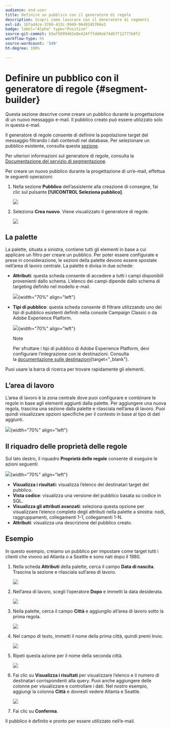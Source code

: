```yaml
---
audience: end-user
title: Definire un pubblico con il generatore di regole
description: Scopri come lavorare con il Generatore di segmenti
exl-id: 167ad4ce-3760-413c-9949-9649245766e3
badge: label="Alpha" type="Positive"
source-git-commit: b5af5099d62e0e424fffdd8eb74d67f12777b0f2
workflow-type: ht
source-wordcount: '549'
ht-degree: 100%

---
```


# Definire un pubblico con il generatore di regole {#segment-builder}

Questa sezione descrive come creare un pubblico durante la progettazione di un nuovo messaggio e-mail. Il pubblico creato può essere utilizzato solo in questa e-mail.

Il generatore di regole consente di definire la popolazione target del messaggio filtrando i dati contenuti nel database. Per selezionare un pubblico esistente, consulta questa [sezione](add-audience.md).

Per ulteriori informazioni sul generatore di regole, consulta la [Documentazione del servizio di segmentazione](https://experienceleague.adobe.com/docs/experience-platform/segmentation/ui/segment-builder.html?lang=it).

Per creare un nuovo pubblico durante la progettazione di un’e-mail, effettua le seguenti operazioni:

1. Nella sezione **Pubblico** dell’assistente alla creazione di consegne, fai clic sul pulsante **[!UICONTROL Seleziona pubblico]**.

   ![](assets/segment-builder0.png)

1. Seleziona **Crea nuovo**. Viene visualizzato il generatore di regole.

   ![](assets/segment-builder.png)

## La palette

La palette, situata a sinistra, contiene tutti gli elementi in base a cui applicare un filtro per creare un pubblico. Per poter essere configurate e prese in considerazione, le sezioni della palette devono essere spostate nell’area di lavoro centrale. La palette è divisa in due schede:

* **Attributi**: questa scheda consente di accedere a tutti i campi disponibili provenienti dallo schema. L’elenco dei campi dipende dallo schema di targeting definito nel modello e-mail.

   ![](assets/segment-builder2.png){width="70%" align="left"}

* **Tipi di pubblico**: questa scheda consente di filtrare utilizzando uno dei tipi di pubblico esistenti definiti nella console Campaign Classic o da Adobe Experience Platform.

   ![](assets/segment-builder3.png){width="70%" align="left"}

   >[!NOTE]
   >
   >Per sfruttare i tipi di pubblico di Adobe Experience Platform, devi configurare l’integrazione con le destinazioni. Consulta la [documentazione sulle destinazioni](https://experienceleague.adobe.com/docs/experience-platform/destinations/home.html?lang=it){target="_blank"}.

Puoi usare la barra di ricerca per trovare rapidamente gli elementi.

## L’area di lavoro

L’area di lavoro è la zona centrale dove puoi configurare e combinare le regole in base agli elementi aggiunti dalla palette. Per aggiungere una nuova regola, trascina una sezione dalla palette e rilasciala nell’area di lavoro. Puoi quindi visualizzare opzioni specifiche per il contesto in base al tipo di dati aggiunti.

![](assets/segment-builder4.png){width="70%" align="left"}

## Il riquadro delle proprietà delle regole

Sul lato destro, il riquadro **Proprietà delle regole** consente di eseguire le azioni seguenti:

![](assets/segment-builder5.png){width="70%" align="left"}

* **Visualizza i risultati:** visualizza l’elenco dei destinatari target del pubblico.
* **Vista codice**: visualizza una versione del pubblico basata su codice in SQL.
* **Visualizza gli attributi avanzati**: seleziona questa opzione per visualizzare l’elenco completo degli attributi nella palette a sinistra: nodi, raggruppamenti, collegamenti 1-1, collegamenti 1-N.
* **Attributi**: visualizza una descrizione del pubblico creato.

## Esempio

In questo esempio, creiamo un pubblico per impostare come target tutti i clienti che vivono ad Atlanta o a Seattle e sono nati dopo il 1980.

1. Nella scheda **Attributi** della palette, cerca il campo **Data di nascita**. Trascina la sezione e rilasciala sull’area di lavoro.

   ![](assets/segment-builder6.png)

1. Nell’area di lavoro, scegli l’operatore **Dopo** e immetti la data desiderata.

   ![](assets/segment-builder7.png)

1. Nella palette, cerca il campo **Città** e aggiungilo all’area di lavoro sotto la prima regola.

   ![](assets/segment-builder8.png)

1. Nel campo di testo, immetti il nome della prima città, quindi premi Invio.

   ![](assets/segment-builder9.png)

1. Ripeti questa azione per il nome della seconda città.

   ![](assets/segment-builder10.png)

1. Fai clic su **Visualizza i risultati** per visualizzare l’elenco e il numero di destinatari corrispondenti alla query. Puoi anche aggiungere delle colonne per visualizzare e controllare i dati. Nel nostro esempio, aggiungi la colonna **Città** e dovresti vedere Atlanta e Seattle.

   ![](assets/segment-builder11.png)

1. Fai clic su **Conferma**.

Il pubblico è definito e pronto per essere utilizzato nell’e-mail.